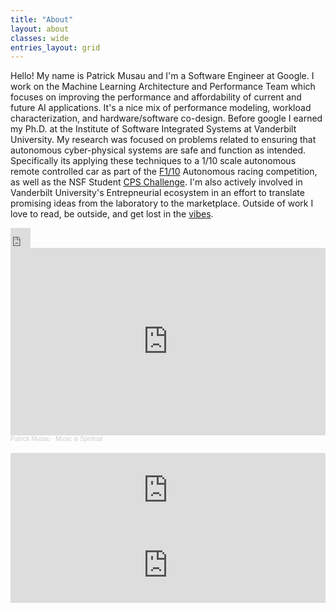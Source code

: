 ```yaml
---
title: "About"
layout: about
classes: wide
entries_layout: grid
---
```



Hello! My name is Patrick Musau and I'm a Software Engineer at Google. I work on the Machine Learning Architecture and Performance Team which focuses on improving the performance and affordability of current and future AI applications. It's a nice mix of performance modeling, workload characterization, and hardware/software co-design. Before google I earned my Ph.D. at the Institute of Software Integrated Systems at Vanderbilt University. My research was focused on problems related to ensuring that autonomous cyber-physical systems are safe and function as intended.  Specifically its applying these techniques to a 1/10 scale autonomous remote controlled car as part of the [F1/10](http://f1tenth.org/) Autonomous racing competition, as well as the NSF Student [CPS Challenge](https://cps-vo.org/group/CPSchallenge). I'm also actively involved in Vanderbilt University's Entrepneurial ecosystem in an effort to translate promising ideas from the laboratory to the marketplace. Outside of work I love to read, be outside, and get lost in the [vibes](https://soundcloud.com/patrick-musau). 
<iframe allowtransparency="true" scrolling="no" frameborder="no" src="https://w.soundcloud.com/icon/?url=http%3A%2F%2Fsoundcloud.com%2Fpatrick-musau&color=orange_white&size=32" style="width: 32px; height: 32px;"></iframe>


<iframe width="100%" height="300" scrolling="no" frameborder="no" allow="autoplay" src="https://w.soundcloud.com/player/?url=https%3A//api.soundcloud.com/tracks/875500816&color=%23ff5500&auto_play=false&hide_related=false&show_comments=true&show_user=true&show_reposts=false&show_teaser=true&visual=true"></iframe><div style="font-size: 10px; color: #cccccc;line-break: anywhere;word-break: normal;overflow: hidden;white-space: nowrap;text-overflow: ellipsis; font-family: Interstate,Lucida Grande,Lucida Sans Unicode,Lucida Sans,Garuda,Verdana,Tahoma,sans-serif;font-weight: 100;"><a href="https://soundcloud.com/patrick-musau" title="Patrick Musau" target="_blank" style="color: #cccccc; text-decoration: none;">Patrick Musau</a> · <a href="https://soundcloud.com/patrick-musau/music-is-spiritual" title="Music is Spiritual" target="_blank" style="color: #cccccc; text-decoration: none;">Music is Spiritual</a></div>
<br/>
<iframe width="100%" height="120" src="https://www.mixcloud.com/widget/iframe/?hide_cover=1&feed=%2Fmusaup%2Fcheza-tu%2F" frameborder="0" ></iframe>
<br/>
<iframe width="100%" height="120" src="https://www.mixcloud.com/widget/iframe/?hide_cover=1&feed=%2Fmusaup%2Fmikey%2F" frameborder="0" ></iframe>
